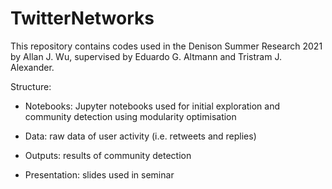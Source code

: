 # TwitterNetworks

This repository contains codes used in the Denison Summer Research 2021 by Allan J. Wu, supervised by Eduardo G. Altmann and Tristram J. Alexander.

Structure:

- Notebooks: Jupyter notebooks used for initial exploration and community detection using modularity optimisation

- Data: raw data of user activity (i.e. retweets and replies)

- Outputs: results of community detection

- Presentation: slides used in seminar
